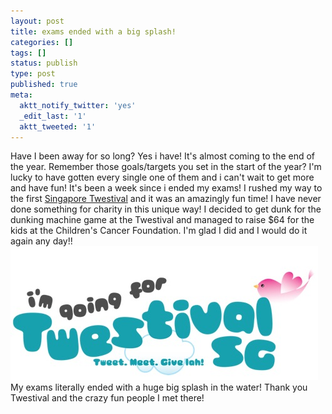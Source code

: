 ```yaml
---
layout: post
title: exams ended with a big splash!
categories: []
tags: []
status: publish
type: post
published: true
meta:
  aktt_notify_twitter: 'yes'
  _edit_last: '1'
  aktt_tweeted: '1'
---
```

Have I been away for so long? Yes i have! It's almost coming to the end of the year. Remember those goals/targets you set in the start of the year? I'm lucky to have gotten every single one of them and i can't wait to get more and have fun! It's been a week since i ended my exams! I rushed my way to the first [Singapore Twestival](http://singapore.twestival.com/) and it was an amazingly fun time! I have never done something for charity in this unique way! I decided to get dunk for the dunking machine game at the Twestival and managed to raise $64 for the kids at the Children's Cancer Foundation. I'm glad I did and I would do it again any day!! ![](/img/Screen-shot-2009-09-19-at-AM-08.35.20.jpg) My exams literally ended with a huge big splash in the water! Thank you Twestival and the crazy fun people I met there!
